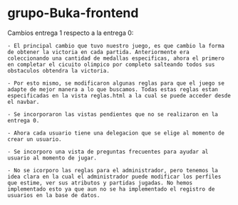 # grupo-Buka-frontend
Cambios entrega 1 respecto a la entrega 0:

    - El principal cambio que tuvo nuestro juego, es que cambio la forma de obtener la victoria en cada partida. Anteriormente era coleccionando una cantidad de medallas especificas, ahora el primero en completar el cicuito olimpico por completo salteando todos sus obstaculos obtendra la victoria.

    - Por esto mismo, se modificaron algunas reglas para que el juego se adapte de mejor manera a lo que buscamos. Todas estas reglas estan especificadas en la vista reglas.html a la cual se puede acceder desde el navbar.

    - Se incorporaron las vistas pendientes que no se realizaron en la entrega 0.

    - Ahora cada usuario tiene una delegacion que se elige al momento de crear un usuario. 

    - Se incorporo una vista de preguntas frecuentes para ayudar al usuario al momento de jugar. 

    - No se icorporo las reglas para el administrador, pero tenemos la idea clara en la cual el administrador puede modificar los perfiles que estime, ver sus atributos y partidas jugadas. No hemos implementado esto ya que aun no se ha implementado el registro de usuarios en la base de datos.
